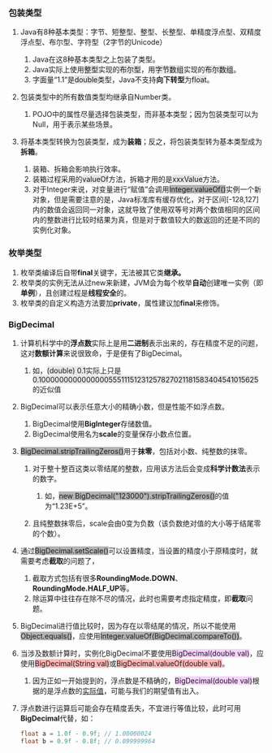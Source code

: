 ### 包装类型

1. Java有8种基本类型：字节、短整型、整型、长整型、单精度浮点型、双精度浮点型、布尔型、字符型（2字节的Unicode）

   1. Java在这8种基本类型之上包装了类型。
   2. Java实际上使用<span style=background:#e6e6e6>整型</span>实现的<span style=background:#e6e6e6>布尔型</span>，用<span style=background:#e6e6e6>字节数组</span>实现的<span style=background:#e6e6e6>布尔数组</span>。
   3. 字面量“1.1”是<span style=background:#e6e6e6>double</span>类型，Java不支持**向下转型**为<span style=background:#e6e6e6>float</span>。

2. 包装类型中的所有数值类型均继承自Number类。

   1. POJO中的属性尽量选择包装类型，而非基本类型；因为包装类型可以为Null，用于表示某些场景。

3. 将基本类型转换为包装类型，成为**装箱**；反之，将包装类型转为基本类型成为**拆箱**。

   1. 装箱、拆箱会影响执行效率。
   2. 装箱过程采用的<span style=background:#e6e6e6>valueOf</span>方法，拆箱才用的是<span style=background:#e6e6e6>xxxValue</span>方法。
   3. 对于Integer来说，对变量进行“赋值”会调用<span style=background:#b3b3b3>Integer.valueOf()</span>实例一个新对象，但是需要注意的是，Java标准库有缓存优化，对于区间[-128,127]内的数值会返回同一对象，这就导致了使用双等号对两个数值相同的区间内的整数进行比较时结果为真，但是对于数值较大的数返回的还是不同的实例化对象。



### 枚举类型

1. 枚举类编译后自带**final**关键字，无法被其它类**继承。**
2. 枚举类的实例无法从过new来新建，JVM会为每个枚举**自动**创建唯一实例（即**单例**），且创建过程是**线程安全**的。
3. 枚举类的自定义构造方法要加**private**，属性建议加**final**来修饰。



### BigDecimal

1. 计算机科学中的**浮点数**实际上是用**二进制**表示出来的，存在精度不足的问题，这对**数额计算**来说很致命，于是便有了BigDecimal。

   1. 如，<span style=background:#e6e6e6>(double) 0.1</span>实际上只是<span style=background:#e6e6e6>0.100000000000000055511151231257827021181583404541015625</span>的近似值

2. BigDecimal可以表示任意大小的精确小数，但是性能不如浮点数。

   1. BigDecimal使用**BigInteger**存储数值。
   2. BigDecimal使用名为**scale**的变量保存小数点位置。

3. <span style=background:#b3b3b3>BigDecimal.stripTrailingZeros()</span>用于**抹零**，包括对小数、纯整数的抹零。

   1. 对于整十整百这类以零结尾的整数，应用该方法后会变成**科学计数法**表示的数字。

      1. 如，<span style=background:#b3b3b3>new BigDecimal("123000").stripTrailingZeros()</span>的值为“1.23E+5”。

   2. 且纯整数抹零后，scale会由0变为负数（该负数绝对值的大小等于结尾零的个数）。

4. 通过<span style=background:#b3b3b3>BigDecimal.setScale()</span>可以设置精度，当设置的精度小于原精度时，就需要考虑**截取**的问题了，

   1. 截取方式包括有很多**RoundingMode.DOWN**、**RoundingMode.HALF_UP**等。
   2. 除运算中往往存在除不尽的情况，此时也需要考虑指定精度，即**截取**问题。

9. BigDecimal进行值比较时，因为存在以零结尾的情况，所以不能使用<span style=background:#b3b3b3>Object.equals()</span>，应使用<span style=background:#b3b3b3>Integer.valueOf(BigDecimal.compareTo())</span>。

6. 当涉及数额计算时，实例化BigDecimal不要使用<span style=background:#f8d2ff>BigDecimal(double val)</span>，应使用<span style=background:#ffb8b8>BigDecimal(String val)</span>或<span style=background:#ffb8b8>BigDecimal.valueOf(double val)</span>。

   1. 因为正如一开始提到的，浮点数是不精确的，<span style=background:#f8d2ff>BigDecimal(double val)</span>根据的是浮点数的[实际值](https://docs.oracle.com/javase/8/docs/api/java/math/BigDecimal.html#BigDecimal-double-)，可能与我们的期望值有出入。

12. 浮点数进行运算后可能会存在精度丢失，不宜进行等值比较，此时可用**BigDecimal**代替，如：

    ```java
    float a = 1.0f - 0.9f; // 1.00000024
    float b = 0.9f - 0.8f; // 0.099999964
    ```

